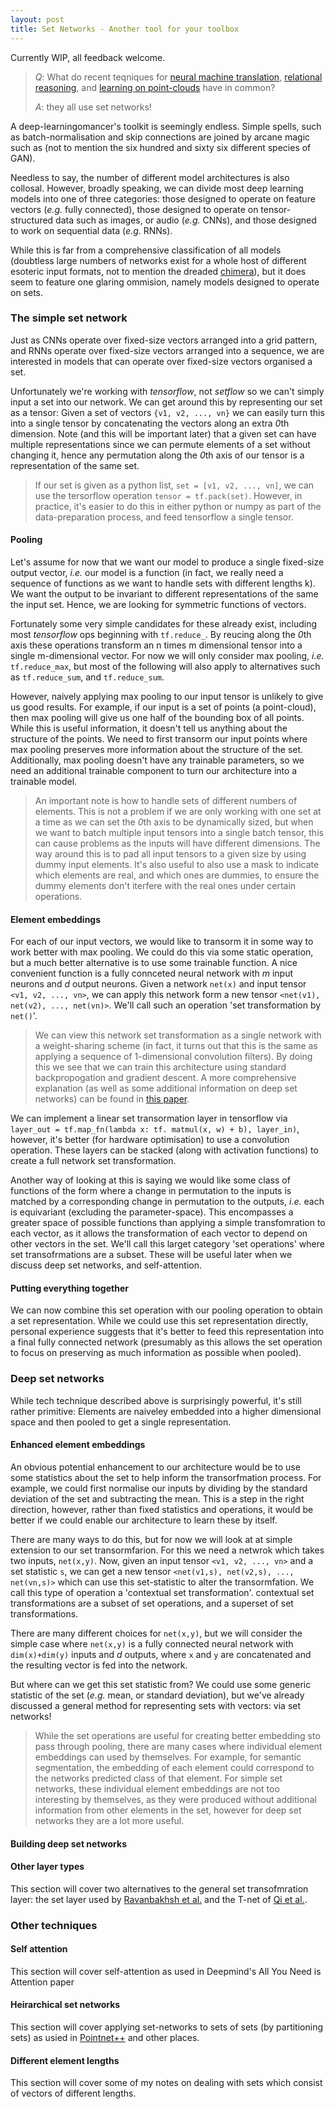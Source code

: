 ```yaml
---
layout: post
title: Set Networks - Another tool for your toolbox
---
```


Currently WIP, all feedback welcome.

>*Q*: What do recent teqniques for [neural machine translation](https://arxiv.org/abs/1706.03762), [relational reasoning](https://arxiv.org/abs/1612.00222), and [learning on point-clouds](https://arxiv.org/abs/1612.00593) have in common?
>
>*A*: they all use set networks!

A deep-learningomancer's toolkit is seemingly endless. Simple spells, such as batch-normalisation and skip connections are joined by arcane magic such as  (not to mention the six hundred and sixty six different species of GAN).

Needless to say, the number of different model architectures is also collosal.
However, broadly speaking, we can divide most deep learning models into one of three categories: those designed to operate on feature vectors (*e.g.* fully connected), those designed to operate on tensor-structured data such as images, or audio (*e.g.* CNNs), and those designed to work on sequential data (*e.g.* RNNs).

While this is far from a comprehensive classification of all models (doubtless large numbers of networks exist for a whole host of different esoteric input formats, not to mention the dreaded [chimera](https://arxiv.org/abs/1706.05137)), but it does seem to feature one glaring ommision, namely models designed to operate on sets.

<!-- Why sets?
       Appear in lots of places.
       (Seq2Seq for sets)
       Alternative to sequences.
     -->
<!-- Why this post?
       Used in lots of places, but no overarching consensus.
       Even closely related papers miss this link.
         Papers don't mention trying different layer types
       Many places where a set network is an obvious 
       Yeilding SOTA results in certain domains.
     -->
<!-- What this post is?
       Definition of set network
       Summary from other papers (in particular deep sets).
       Attempt to unify different ideas.
       Own notes which may be useful to others.
       Code (in python and tf) so other people can get started.
     -->
<!-- Table of contents -->

<!-- Feedback, notes, and acknowledgements -->

### The simple set network
<!-- Definition of set network: equivariance and symmetry -->
Just as CNNs operate over fixed-size vectors arranged into a grid pattern, and RNNs operate over fixed-size vectors arranged into a sequence, we are interested in models that can operate over fixed-size vectors organised a set.

Unfortunately we're working with *tensorflow*, not *setflow* so we can't simply input a set into our network. We can get around this by representing our set as a tensor: Given a set of vectors `{v1, v2, ..., vn}` we can easily turn this into a single tensor by concatenating the vectors along an extra *0*th dimension. Note (and this will be important later) that a given set can have multiple representations since we can permute elements of a set without changing it, hence any permutation along the *0*th axis of our tensor is a representation of the same set.

>If our set is given as a python list, `set = [v1, v2, ..., vn]`, we can use the tersorflow operation `tensor = tf.pack(set)`. However, in practice, it's easier to do this in either python or numpy as part of the data-preparation process, and feed tensorflow a single tensor.

#### Pooling

Let's assume for now that we want our model to produce a single fixed-size output vector, *i.e.* our model is a function <!-- f_k: X^n \rightarrow \mathbf Y, where X = \mathbf R^m} and Y = \mathbf R^{D_{OUT}} --> (in fact, we really need a sequence of functions <!-- \{ f: X^k \rightarrow \mathbf Y \}_{k \in \mathbf N} --> as we want to handle sets with different lengths k). We want the output to be invariant to different representations of the same the input set. Hence, we are looking for symmetric functions of vectors.

Fortunately some very simple candidates for these already exist, including most *tensorflow* ops beginning with `tf.reduce_`.
By reucing along the *0*th axis these operations transform an n times m dimensional tensor into a single m-dimensional vector.
For now we will only consider max pooling, *i.e.* `tf.reduce_max`, but most of the following will also apply to alternatives such as `tf.reduce_sum`, and `tf.reduce_sum`.

<!--  Notes on how to compose from simple arithmentic functions.
      In fact we can devise such an function using any associative symmetric operation. -->
      
<!-- Pooling operations are the bread of set networks, they are what enable to turn set into vector -->

However, naively applying max pooling to our input tensor is unlikely to give us good results. For example, if our input is a set of points (a point-cloud), then max pooling will give us one half of the bounding box of all points. While this is useful information, it doesn't tell us anything about the structure of the points. We need to first transorm our input points where max pooling preserves more information about the structure of the set. Additionally, max pooling doesn't have any trainable parameters, so we need an additional trainable component to turn our architecture into a trainable model.

<!-- A note on masking -->
>An important note is how to handle sets of different numbers of elements. This is not a problem if we are only working with one set at a time as we can set the *0*th axis to be dynamically sized, but when we want to batch multiple input tensors into a single batch tensor, this can cause problems as the inputs will have different dimensions. 
>The way around this is to pad all input tensors to a given size by using dummy input elements. It's also useful to also use a  mask to indicate which elements are real, and which ones are dummies, to ensure the dummy elements don't iterfere with the real ones under certain operations.

#### Element embeddings

For each of our input vectors, we would like to transorm it in some way to work better with max pooling. We could do this via some static operation, but a much better alternative is to use some trainable function. A nice convenient function is a fully connceted neural network with *m* input neurons and *d* output neurons. Given a network `net(x)` and input tensor `<v1, v2, ..., vn>`, we can apply this network form a new tensor `<net(v1), net(v2), ..., net(vn)>`. We'll call such an operation 'set transformation by `net()`'.

<!-- Embedding is the butter (bread by itself is technically functional, but not very nice) -->

> We can view this network set transformation as a single network with a weight-sharing scheme (in fact, it turns out that this is the same as applying a sequence of 1-dimensional convolution filters). By doing this we see that we can train this architecture using standard backpropogation and gradient descent. 
> A more comprehensive explanation (as well as some additional information on deep set networks) can be found in [this paper](https://arxiv.org/abs/1611.04500).

We can implement a linear set transormation layer in tensorflow via `layer_out = tf.map_fn(lambda x: tf. matmul(x, w) + b), layer_in)`, however, it's better (for hardware optimisation) to use a convolution operation. These layers can be stacked (along with activation functions) to create a full network set transformation.
<!-- `layer_out = tf.nn.conv1d(layer_in, [W_1], stride=1, padding="SAME") + b` -->

Another way of looking at this is saying we would like some class of functions of the form <!-- \{ f_k: X^k \rightarrow \times \theta \mathbf Y^k \}_{k \in \mathbf N} --> where a change in permutation to the inputs is matched by a corresponding change in permutation to the outputs, *i.e.* each <!-- f_k --> is equivariant (excluding the parameter-space). This encompasses a greater space of possible functions than applying a simple transfomration to each vector, as it allows the transformation of each vector to depend on other vectors in the set. We'll call this larget category 'set operations' where set transofrmations are a subset. These will be useful later when we discuss deep set networks, and self-attention.


#### Putting everything together

We can now combine this set operation with our pooling operation to obtain a set representation. While we could use this set representation directly, personal experience suggests that it's better to feed this representation into a final fully connected network (presumably as this allows the set operation to focus on preserving as much information as possible when pooled).

<!-- A note on why max pooling -->

<!-- Experiment code & instructions -->
<!-- Example set tranformation layer -->


### Deep set networks

While tech technique described above is surprisingly powerful, it's still rather primitive: Elements are naiveley embedded into a higher dimensional space and then pooled to get a single representation. <!-- This can (and often does) give perfectly good results on a variety of task, however it can prove brittle in certain situation, for example, on point clouds with extreme variances in scale. -->

<!-- While the set networks above may be deep in terms of a number of individual layers, they are shallow in that they only produce a single set representation. We would like networks that produce multiple sucessively more refined set representations, *i.e.* deep set networks. -->


#### Enhanced element embeddings

An obvious potential enhancement to our architecture would be to use some statistics about the set to help inform the transorfmation process. For example, we could first normalise our inputs by dividing by the standard deviation of the set and subtracting the mean. This is a step in the right direction, however, rather than fixed statistics and operations, it would be better if we could enable our architecture to learn these by itself.

There are many ways to do this, but for now we will look at at simple extension to our set transormfarion. For this we need a netwrok which takes two inputs, `net(x,y)`. Now, given an input tensor `<v1, v2, ..., vn>` and a set statistic `s`, we can get a new tensor `<net(v1,s), net(v2,s), ..., net(vn,s)>` which can use this set-statistic to alter the transormfation. We call this type of operation a 'contextual set transformation'. contextual set transformations are a subset of set operations, and a superset of set transformations.

There are many different choices for `net(x,y)`, but we will consider the simple case where `net(x,y)` is a fully connected neural network with `dim(x)+dim(y)` inputs and *d* outputs, where `x` and `y` are concatenated and the resulting vector is fed into the network.

<!-- Example set tranformation layer -->

But where can we get this set statistic from? We could use some generic statistic of the set (*e.g.* mean, or standard deviation), but we've already discussed a general method for representing sets with vectors: via set networks! 

> While the set operations are useful for creating better embedding sto pass through pooling, there are many cases where individual element embeddings can used by themselves. For example, for semantic segmentation, the embedding of each element could correspond to the networks predicted class of that element. For simple set networks, these individual element embeddings are not too interesting by themselves, as they were produced without additional information from other elements in the set, however for deep set networks they are a lot more useful. 


#### Building deep set networks

<!-- Defn of stages -->
<!-- Notes on architecture styles -->

<!-- Experiment code & instructions -->


#### Other layer types

This section will cover two alternatives to the general set transofmration layer: the set layer used by [Ravanbakhsh et al.](https://arxiv.org/abs/1611.04500) and the T-net of [Qi et al.](https://arxiv.org/abs/1612.00593).


<!-- ### Summary -->


### Other techniques

#### Self attention

This section will cover self-attention as used in Deepmind's All You Need is Attention paper

#### Heirarchical set networks

This section will cover applying set-networks to sets of sets (by partitioning sets) as usied in [Pointnet++](https://arxiv.org/abs/1706.02413) and other places.

#### Different element lengths

This section will cover some of my notes on dealing with sets which consist of vectors of different lengths.
